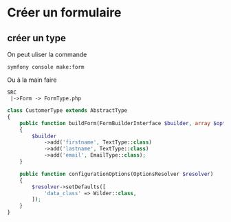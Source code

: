 # Créer un formulaire

## créer un type

On peut uliser la commande
```
symfony console make:form
```

Ou à la main faire
```
SRC
 |->Form -> FormType.php
```
```php
class CustomerType extends AbstractType
{
    public function buildForm(FormBuilderInterface $builder, array $options)
    {
        $builder
            ->add('firstname', TextType::class)
            ->add('lastname', TextType::class)
            ->add('email', EmailType::class);
    }

    public function configurationOptions(OptionsResolver $resolver)
    {
        $resolver->setDefaults([
            'data_class' => Wilder::class,
        ]);
    }
}
```